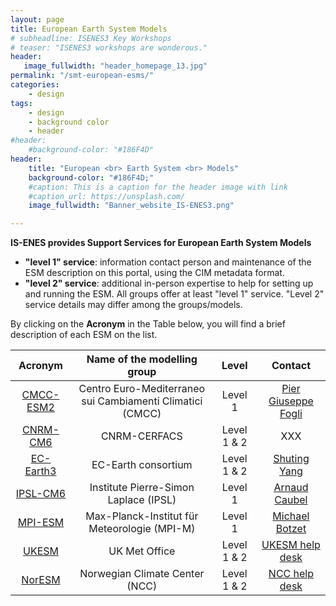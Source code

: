 ```yaml
---
layout: page
title: European Earth System Models
# subheadline: ISENES3 Key Workshops
# teaser: "ISENES3 workshops are wonderous."
header:
   image_fullwidth: "header_homepage_13.jpg"
permalink: "/smt-european-esms/"
categories:
    - design
tags:
    - design
    - background color
    - header
#header:
    #background-color: "#186F4D"
header:
    title: "European <br> Earth System <br> Models"
    background-color: "#186F4D;"
    #caption: This is a caption for the header image with link
    #caption_url: https://unsplash.com/
    image_fullwidth: "Banner_website_IS-ENES3.png"

---
```


**IS-ENES provides Support Services for European Earth System Models**

- **"level 1" service**: information contact person and maintenance of the ESM description on this portal, using the CIM metadata format.
- **"level 2" service**: additional in-person expertise to help for setting up and running the ESM. 
All groups offer at least "level 1" service. "Level 2" service details may differ among the groups/models.

By clicking on the **Acronym** in the Table below, you will find a brief description of each ESM on the list.

Acronym | Name of the modelling group | Level | Contact
:-------: | :------------------------: | :--------: | :--------:
[CMCC-ESM2](https://valeriupredoi.github.io/smt-european-esms-detailed#cmcc-esm2) | Centro Euro-Mediterraneo sui Cambiamenti Climatici (CMCC) | Level 1 | [Pier Giuseppe Fogli](<piergiuseppe.fogli@cmcc.it>)
[CNRM-CM6](https://valeriupredoi.github.io/smt-european-esms-detailed#cnrm-cm6) | CNRM-CERFACS | Level 1 & 2 | XXX
[EC-Earth3](https://valeriupredoi.github.io/smt-european-esms-detailed#ec-earth3) | EC-Earth consortium | Level 1 & 2 | [Shuting Yang](<shuting@dmi.dk>)
[IPSL-CM6](https://valeriupredoi.github.io/smt-european-esms-detailed#ipsl-cm6) | Institute Pierre-Simon Laplace (IPSL) | Level 1 | [Arnaud Caubel](<arnaud.caubel@lsce.ipsl.fr>)
[MPI-ESM](https://valeriupredoi.github.io/smt-european-esms-detailed#mpi-m) | Max-Planck-Institut für Meteorologie (MPI-M) | Level 1 | [Michael Botzet](<michael.botzet@mpimet.mpg.de>)
[UKESM](https://valeriupredoi.github.io/smt-european-esms-detailed#ukesm) | UK Met Office | Level 1 & 2 | [UKESM help desk](<ukesm@ncas.ac.uk>)
[NorESM](https://valeriupredoi.github.io/smt-european-esms-detailed#noresm) | Norwegian Climate Center (NCC) | Level 1 & 2 | [NCC help desk](<noresm-ncc@met.no>)
